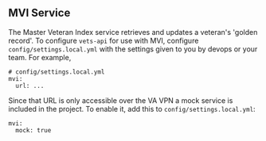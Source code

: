 ## MVI Service

The Master Veteran Index service retrieves and updates a veteran's 'golden
record'. To configure `vets-api` for use with MVI, configure
`config/settings.local.yml` with the settings given to you by devops or your
team. For example,

```
# config/settings.local.yml
mvi:
  url: ...
```

Since that URL is only accessible over the VA VPN a mock service is included in
the project. To enable it, add this to `config/settings.local.yml`:

```
mvi:
  mock: true
```
